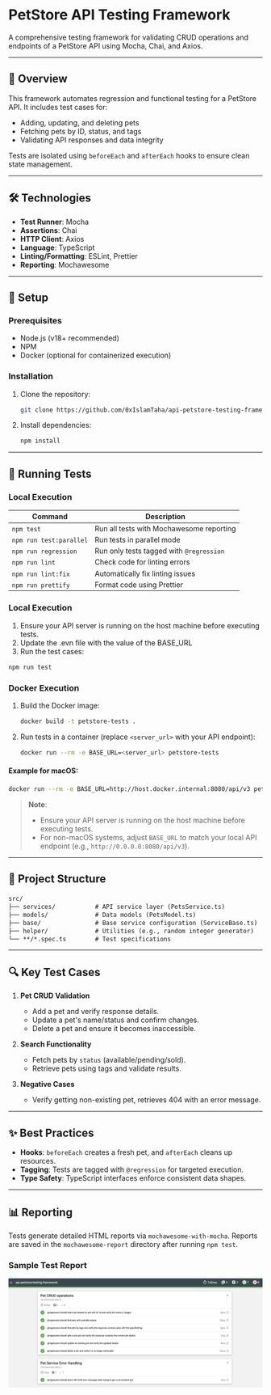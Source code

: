 # PetStore API Testing Framework

A comprehensive testing framework for validating CRUD operations and endpoints of a PetStore API using Mocha, Chai, and Axios.

---

## 📖 Overview
This framework automates regression and functional testing for a PetStore API. It includes test cases for:
- Adding, updating, and deleting pets
- Fetching pets by ID, status, and tags
- Validating API responses and data integrity

Tests are isolated using `beforeEach` and `afterEach` hooks to ensure clean state management.

---

## 🛠 Technologies
- **Test Runner**: Mocha
- **Assertions**: Chai
- **HTTP Client**: Axios
- **Language**: TypeScript
- **Linting/Formatting**: ESLint, Prettier
- **Reporting**: Mochawesome

---

## 🚀 Setup

### Prerequisites
- Node.js (v18+ recommended)
- NPM
- Docker (optional for containerized execution)

### Installation
1. Clone the repository:
   ```bash
   git clone https://github.com/0xIslamTaha/api-petstore-testing-framework.git
   ```
2. Install dependencies:
   ```bash
   npm install
   ```

---

## 🧪 Running Tests

### Local Execution
| Command                     | Description                                  |
|-----------------------------|----------------------------------------------|
| `npm test`                  | Run all tests with Mochawesome reporting     |
| `npm run test:parallel`     | Run tests in parallel mode                   |
| `npm run regression`        | Run only tests tagged with `@regression`     |
| `npm run lint`              | Check code for linting errors                |
| `npm run lint:fix`          | Automatically fix linting issues             |
| `npm run prettify`          | Format code using Prettier                   |

### Local Execution
1. Ensure your API server is running on the host machine before executing tests.
2. Update the .evn file with the value of the BASE_URL
3. Run the test cases:
```bash
npm run test
```

### Docker Execution
1. Build the Docker image:
   ```bash
   docker build -t petstore-tests .
   ```
2. Run tests in a container (replace `<server_url>` with your API endpoint):
   ```bash
   docker run --rm -e BASE_URL=<server_url> petstore-tests
   ```

#### Example for macOS:
```bash
docker run --rm -e BASE_URL=http://host.docker.internal:8080/api/v3 petstore-tests
```

> **Note**:  
> - Ensure your API server is running on the host machine before executing tests.  
> - For non-macOS systems, adjust `BASE_URL` to match your local API endpoint (e.g., `http://0.0.0.0:8080/api/v3`).

---

## 📂 Project Structure
```
src/
├── services/           # API service layer (PetsService.ts)
├── models/             # Data models (PetsModel.ts)
├── base/               # Base service configuration (ServiceBase.ts)
├── helper/             # Utilities (e.g., random integer generator)
└── **/*.spec.ts        # Test specifications
```

---

## 🔍 Key Test Cases
1. **Pet CRUD Validation**  
   - Add a pet and verify response details.
   - Update a pet's name/status and confirm changes.
   - Delete a pet and ensure it becomes inaccessible.

2. **Search Functionality**  
   - Fetch pets by `status` (available/pending/sold).
   - Retrieve pets using tags and validate results.

3. **Negative Cases**  
   - Verify getting non-existing pet, retrieves 404 with an error message.


---

## ✨ Best Practices
- **Hooks**: `beforeEach` creates a fresh pet, and `afterEach` cleans up resources.
- **Tagging**: Tests are tagged with `@regression` for targeted execution.
- **Type Safety**: TypeScript interfaces enforce consistent data shapes.

---

## 📊 Reporting
Tests generate detailed HTML reports via `mochawesome-with-mocha`. Reports are saved in the `mochawesome-report` directory after running `npm test`.


### Sample Test Report
![Mochawesome Report](img/report.png)
